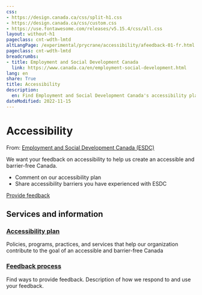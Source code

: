 ```yaml
---
css:
- https://design.canada.ca/css/split-h1.css
- https://design.canada.ca/css/custom.css
- https://use.fontawesome.com/releases/v5.15.4/css/all.css
layout: without-h1
pageclass: cnt-wdth-lmtd
altLangPage: /experimental/prycrane/accessibility/afeedback-01-fr.html
pageclass: cnt-wdth-lmtd
breadcrumbs:
- title: Employment and Social Development Canada
  link: https://www.canada.ca/en/employment-social-development.html
lang: en
share: True
title: Accessibility
description: 
  en: Find Employment and Social Development Canada's accessibility plan and provide feedback. 
dateModified: 2022-11-15
---
```


<div class="container">
	<div class="row">
		<div class="col-md-12">
<h1 property="name" id="wb-cont" dir="ltr">Accessibility</h1>
<p>From: <a href="https://www.canada.ca/en/employment-social-development.html">Employment and Social Development Canada (ESDC)</a></p>
<p>We want your feedback on accessibility to help us create an accessible and barrier-free Canada.</p>
<ul>
  <li>Comment on our accessibility plan</li>
  <li>Share accessibility barriers you have experienced with ESDC</li>				
</ul>
<div><a class="provisional btn btn-call-to-action" href="afeedback-03-03-en.html">Provide feedback</a></div>
		</div>
	</div>
</div>
<div class="container">
  <div class="row">
    <!-- showing the basic doormat pattern - refer to the Services and information documentation for options -->
    <section class="gc-srvinfo col-md-12">
      <h2 class="wb-inv">Services and information</h2>
      <div class="wb-eqht row">
        <div class="col-lg-4 col-md-6">
          <h3><a href="afeedback-03-05-en.html">Accessibility plan</a></h3>
          <p>Policies, programs, practices, and services that help our organization contribute to the goal of an accessible and barrier-free Canada</p>
        </div>
               <div class="col-lg-4 col-md-6">
          <h3><a href="afeedback-03-02-en.html">Feedback process</a></h3>
          <p>Find ways to provide feedback.  Description of how we respond to and use your feedback.</p>
        </div>
      </div>
    </section>
  </div>
</div>

